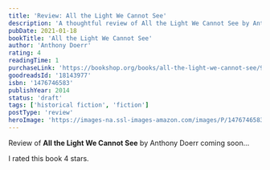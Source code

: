 ```yaml
---
title: 'Review: All the Light We Cannot See'
description: 'A thoughtful review of All the Light We Cannot See by Anthony Doerr'
pubDate: 2021-01-18
bookTitle: 'All the Light We Cannot See'
author: 'Anthony Doerr'
rating: 4
readingTime: 1
purchaseLink: 'https://bookshop.org/books/all-the-light-we-cannot-see/9781476746586'
goodreadsId: '18143977'
isbn: '1476746583'
publishYear: 2014
status: 'draft'
tags: ['historical fiction', 'fiction']
postType: 'review'
heroImage: 'https://images-na.ssl-images-amazon.com/images/P/1476746583.01.L.jpg'
---
```


Review of **All the Light We Cannot See** by Anthony Doerr coming soon...

I rated this book 4 stars.